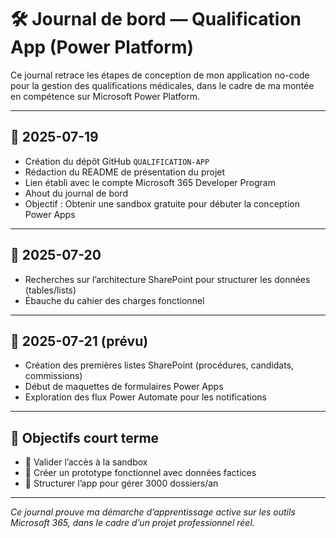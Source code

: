 # 🛠️ Journal de bord — Qualification App (Power Platform)

Ce journal retrace les étapes de conception de mon application no-code pour la gestion des qualifications médicales, dans le cadre de ma montée en compétence sur Microsoft Power Platform.

---

## 📅 2025-07-19

- Création du dépôt GitHub `QUALIFICATION-APP`
- Rédaction du README de présentation du projet
- Lien établi avec le compte Microsoft 365 Developer Program
- Ahout du journal de bord
- Objectif : Obtenir une sandbox gratuite pour débuter la conception Power Apps

---

## 📅 2025-07-20

- Recherches sur l’architecture SharePoint pour structurer les données (tables/lists)
- Ébauche du cahier des charges fonctionnel

---

## 📅 2025-07-21 (prévu)

- Création des premières listes SharePoint (procédures, candidats, commissions)
- Début de maquettes de formulaires Power Apps
- Exploration des flux Power Automate pour les notifications

---

## 📝 Objectifs court terme

- 📌 Valider l’accès à la sandbox
- 📌 Créer un prototype fonctionnel avec données factices
- 📌 Structurer l’app pour gérer 3000 dossiers/an

---

_Ce journal prouve ma démarche d’apprentissage active sur les outils Microsoft 365, dans le cadre d’un projet professionnel réel._

